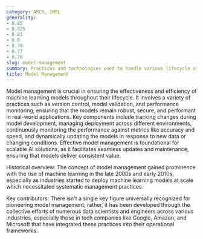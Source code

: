 ```yaml
---
category: ARCH, IMPL
generality:
- 0.85
- 0.825
- 0.81
- 0.8
- 0.78
- 0.77
- 0.76
slug: model-management
summary: Practices and technologies used to handle various lifecycle stages of machine learning models including development, deployment, monitoring, and maintenance.
title: Model Management
---
```


Model management is crucial in ensuring the effectiveness and efficiency of machine learning models throughout their lifecycle. It involves a variety of practices such as version control, model validation, and performance monitoring, ensuring that the models remain robust, secure, and performant in real-world applications. Key components include tracking changes during model development, managing deployment across different environments, continuously monitoring the performance against metrics like accuracy and speed, and dynamically updating the models in response to new data or changing conditions. Effective model management is foundational for scalable AI solutions, as it facilitates seamless updates and maintenance, ensuring that models deliver consistent value.

Historical overview: The concept of model management gained prominence with the rise of machine learning in the late 2000s and early 2010s, especially as industries started to deploy machine learning models at scale which necessitated systematic management practices.

Key contributors: There isn't a single key figure universally recognized for pioneering model management; rather, it has been developed through the collective efforts of numerous data scientists and engineers across various industries, especially those in tech companies like Google, Amazon, and Microsoft that have integrated these practices into their operational frameworks.